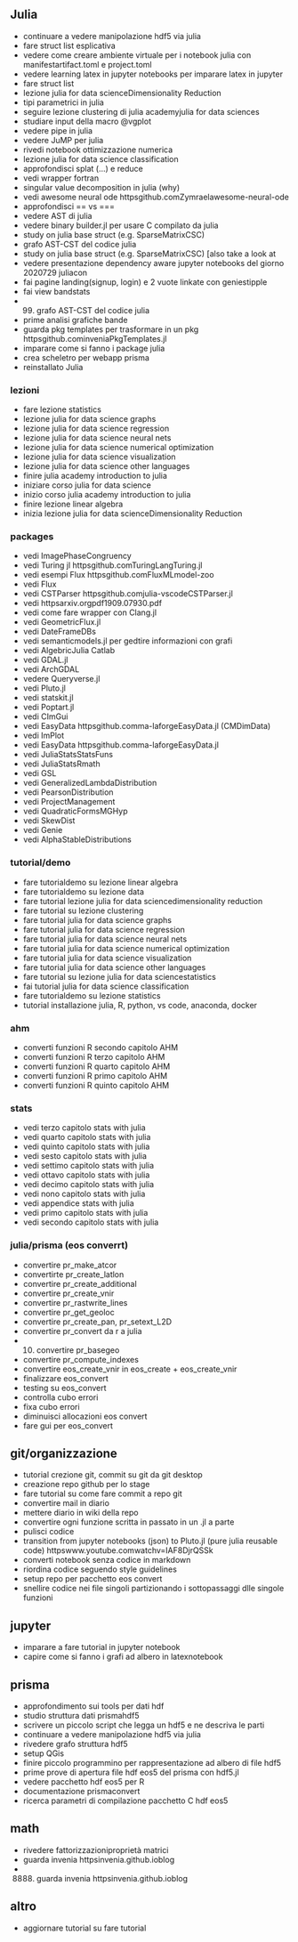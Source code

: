 ## Julia
* continuare a vedere manipolazione hdf5 via julia
* fare struct list esplicativa
* vedere come creare ambiente virtuale per i notebook julia con manifestartifact.toml e project.toml
* vedere learning latex in jupyter notebooks per imparare latex in jupyter
* fare struct list
* lezione julia for data scienceDimensionality Reduction  
* tipi parametrici in julia
* seguire lezione clustering di julia academyjulia for data sciences
* studiare input della macro @vgplot
* vedere pipe  in julia
* vedere JuMP per julia
* rivedi notebook ottimizzazione numerica
* lezione julia for data science  classification
* approfondisci splat (...) e reduce
* vedi wrapper fortran
* singular value decomposition in julia (why)
* vedi awesome neural ode httpsgithub.comZymraelawesome-neural-ode
* approfondisci == vs ===
* vedere AST di julia
* vedere binary builder.jl per usare C compilato da julia
* study on julia base struct (e.g. SparseMatrixCSC)
* grafo AST-CST del codice julia
* study on julia base struct (e.g. SparseMatrixCSC) [also take a look at
* vedere presentazione dependency aware jupyter notebooks del giorno 2020729 juliacon
* fai pagine landing(signup, login) e 2 vuote linkate con geniestipple
* fai view bandstats
* 99. grafo AST-CST del codice julia
* prime analisi grafiche bande
* guarda pkg templates per trasformare in un pkg httpsgithub.cominveniaPkgTemplates.jl
* imparare come si fanno i package julia
* crea scheletro per webapp prisma
* reinstallato Julia
### lezioni 
* fare lezione statistics
* lezione julia for data science  graphs
* lezione julia for data science  regression
* lezione julia for data science  neural nets
* lezione julia for data science  numerical optimization
* lezione julia for data science  visualization
* lezione julia for data science  other languages
* finire julia academy introduction to julia
* iniziare corso julia for data science
* inizio corso julia academy  introduction to julia
* finire lezione linear algebra
* inizia lezione julia for data scienceDimensionality Reduction
### packages
* vedi ImagePhaseCongruency
* vedi Turing jl httpsgithub.comTuringLangTuring.jl
* vedi esempi Flux httpsgithub.comFluxMLmodel-zoo
* vedi Flux
* vedi CSTParser httpsgithub.comjulia-vscodeCSTParser.jl
* vedi httpsarxiv.orgpdf1909.07930.pdf
* vedi come fare wrapper con Clang.jl
* vedi GeometricFlux.jl
* vedi DateFrameDBs
* vedi semanticmodels.jl per gedtire informazioni con grafi
* vedi AlgebricJulia  Catlab
* vedi GDAL.jl
* vedi ArchGDAL
* vedere Queryverse.jl
* vedi Pluto.jl
* vedi statskit.jl
* vedi Poptart.jl
* vedi CImGui
* vedi EasyData httpsgithub.comma-laforgeEasyData.jl (CMDimData)
* vedi ImPlot
* vedi EasyData httpsgithub.comma-laforgeEasyData.jl
* vedi JuliaStatsStatsFuns
* vedi JuliaStatsRmath
* vedi GSL
* vedi GeneralizedLambdaDistribution
* vedi PearsonDistribution
* vedi ProjectManagement
* vedi QuadraticFormsMGHyp
* vedi SkewDist
* vedi Genie
* vedi AlphaStableDistributions
### tutorial/demo
* fare tutorialdemo su lezione linear algebra
* fare tutorialdemo su lezione data
* fare tutorial lezione julia for data sciencedimensionality reduction
* fare tutorial su lezione clustering
* fare tutorial julia for data science  graphs
* fare tutorial julia for data science  regression
* fare tutorial julia for data science  neural nets
* fare tutorial julia for data science  numerical optimization
* fare tutorial julia for data science  visualization
* fare tutorial julia for data science  other languages
* fare tutorial su lezione julia for data sciencestatistics
* fai tutorial julia for data science  classification
* fare tutorialdemo su lezione statistics
* tutorial installazione julia, R, python, vs code, anaconda, docker
### ahm
* converti funzioni R secondo capitolo AHM
* converti funzioni R terzo capitolo AHM
* converti funzioni R quarto capitolo AHM
* converti funzioni R primo capitolo AHM
* converti funzioni R quinto capitolo AHM
### stats
* vedi terzo capitolo stats with julia
* vedi quarto capitolo stats with julia
* vedi quinto capitolo stats with julia
* vedi sesto capitolo stats with julia
* vedi settimo capitolo stats with julia
* vedi ottavo capitolo stats with julia
* vedi decimo capitolo stats with julia
* vedi nono capitolo stats with julia
* vedi appendice stats with julia
* vedi primo capitolo stats with julia
* vedi secondo capitolo stats with julia
  
### julia/prisma (eos converrt)
* convertire pr_make_atcor
* convertirte pr_create_latlon
* convertire pr_create_additional
* convertire pr_create_vnir
* convertire pr_rastwrite_lines
* convertire pr_get_geoloc
* convertire pr_create_pan, pr_setext_L2D
* convertire pr_convert da r a julia
* 10. convertire pr_basegeo
* convertire pr_compute_indexes
* convertire eos_create_vnir in eos_create + eos_create_vnir
* finalizzare eos_convert
* testing su eos_convert
* controlla cubo errori
* fixa cubo errori
* diminuisci allocazioni eos convert
* fare gui per eos_convert

  
## git/organizzazione
* tutorial crezione git, commit su git da git desktop
* creazione repo github per lo stage
* fare tutorial su come fare commit a repo git
* convertire mail in diario
* mettere diario in wiki della repo
* convertire ogni funzione scritta in passato in un .jl a parte
* pulisci codice
* transition from jupyter notebooks (json) to Pluto.jl (pure julia reusable code) httpswww.youtube.comwatchv=IAF8DjrQSSk
* converti notebook senza codice in markdown
* riordina codice seguendo style guidelines
* setup repo per pacchetto eos convert
* snellire codice nei file singoli partizionando i sottopassaggi dlle singole funzioni

## jupyter
* imparare a fare tutorial in jupyter notebook
* capire come si fanno i grafi ad albero in latexnotebook

## prisma
* approfondimento sui tools per dati hdf
* studio struttura dati prismahdf5
* scrivere un piccolo script che legga un hdf5 e ne descriva le parti
* continuare a vedere manipolazione hdf5 via julia
* rivedere grafo struttura hdf5
* setup QGis
* finire piccolo programmino per rappresentazione ad albero di file hdf5
* prime prove di apertura file hdf eos5 del prisma con hdf5.jl
* vedere pacchetto hdf eos5 per R
* documentazione prismaconvert
* ricerca parametri di compilazione pacchetto C hdf eos5

##  math
* rivedere fattorizzazioniproprietà matrici
* guarda invenia httpsinvenia.github.ioblog
* 8888. guarda invenia httpsinvenia.github.ioblog

## altro
* aggiornare tutorial su fare tutorial

